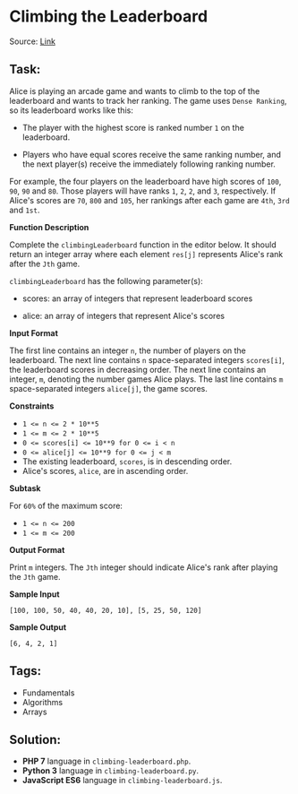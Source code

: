 # Climbing the Leaderboard

Source: [Link](https://www.hackerrank.com/challenges/climbing-the-leaderboard/problem)

## Task:

Alice is playing an arcade game and wants to climb to the top of the leaderboard and wants to track her ranking. 
The game uses `Dense Ranking`, so its leaderboard works like this:

* The player with the highest score is ranked number `1` on the leaderboard.

* Players who have equal scores receive the same ranking number, and the next player(s) receive the immediately 
  following ranking number.

For example, the four players on the leaderboard have high scores of `100`, `90`, `90` and `80`. Those players will have
ranks `1`, `2`, `2`, and `3`, respectively. If Alice's scores are `70`, `800` and `105`, her rankings after each game
are `4th`, `3rd` and  `1st`. 

**Function Description**

Complete the `climbingLeaderboard` function in the editor below. It should return an integer array where each 
element `res[j]` represents Alice's rank after the `Jth` game.

`climbingLeaderboard` has the following parameter(s):

* scores: an array of integers that represent leaderboard scores

* alice: an array of integers that represent Alice's scores

**Input Format**

The first line contains an integer `n`, the number of players on the leaderboard.
The next line contains `n` space-separated integers `scores[i]`, the leaderboard scores in decreasing order.
The next line contains an integer, `m`, denoting the number games Alice plays.
The last line contains `m` space-separated integers `alice[j]`, the game scores.

**Constraints**

* `1 <= n <= 2 * 10**5`
* `1 <= m <= 2 * 10**5`
* `0 <= scores[i] <= 10**9 for 0 <= i < n`
* `0 <= alice[j] <= 10**9 for 0 <= j < m`
* The existing leaderboard, `scores`, is in descending order.
* Alice's scores, `alice`, are in ascending order.

**Subtask**

For `60%` of the maximum score:

* `1 <= n <= 200`
* `1 <= m <= 200`

**Output Format**

Print `m` integers. The `Jth` integer should indicate Alice's rank after playing the `Jth` game. 

**Sample Input**

```
[100, 100, 50, 40, 40, 20, 10], [5, 25, 50, 120]
```

**Sample Output**
```
[6, 4, 2, 1]
```

## Tags:

* Fundamentals
* Algorithms
* Arrays

## Solution:

* **PHP 7** language in `climbing-leaderboard.php`.
* **Python 3** language in `climbing-leaderboard.py`.
* **JavaScript ES6** language in `climbing-leaderboard.js`.